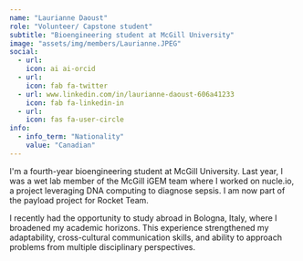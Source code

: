 ```yaml
---
name: "Laurianne Daoust"
role: "Volunteer/ Capstone student"
subtitle: "Bioengineering student at McGill University"
image: "assets/img/members/Laurianne.JPEG"
social:
  - url: 
    icon: ai ai-orcid
  - url: 
    icon: fab fa-twitter
  - url: www.linkedin.com/in/laurianne-daoust-606a41233
    icon: fab fa-linkedin-in
  - url: 
    icon: fas fa-user-circle
info:
  - info_term: "Nationality"
    value: "Canadian"
---
```

I'm a fourth-year bioengineering student at McGill University. Last year, I was a wet lab member of the McGill iGEM team where I worked on nucle.io, a project leveraging DNA computing to diagnose sepsis. I am now part of the payload project for Rocket Team.

I recently had the opportunity to study abroad in Bologna, Italy, where I broadened my academic horizons. This experience strengthened my adaptability, cross-cultural communication skills, and ability to approach problems from multiple disciplinary perspectives.
